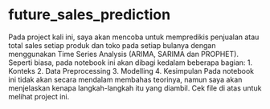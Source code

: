 # future_sales_prediction
Pada project kali ini, saya akan mencoba untuk mempredikis penjualan atau total sales setiap produk dan toko pada setiap bulanya dengan menggunakan Time Series Analysis (ARIMA, SARIMA dan PROPHET). Seperti biasa, pada notebook ini akan dibagi kedalam beberapa bagian:
    1. Konteks
    2. Data Preprocessing
    3. Modelling
    4. Kesimpulan
Pada notebook ini tidak akan secara mendalam membahas teorinya, namun saya akan menjelaskan kenapa langkah-langkah itu yang diambil. Cek file di atas untuk melihat project ini.
